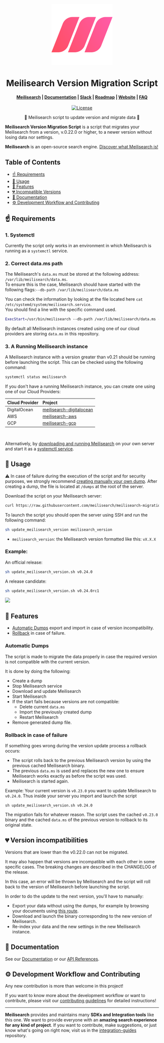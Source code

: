 <p align="center">
  <img src="https://github.com/meilisearch/integration-guides/blob/main/assets/logos/logo.svg" alt="Meilisearch Version Update Script" width="200" height="200" />
</p>

<h1 align="center">Meilisearch Version Migration Script</h1>

<h4 align="center">
  <a href="https://github.com/meilisearch/meilisearch">Meilisearch</a> |
  <a href="https://docs.meilisearch.com">Documentation</a> |
  <a href="https://slack.meilisearch.com">Slack</a> |
  <a href="https://roadmap.meilisearch.com/tabs/1-under-consideration">Roadmap</a> |
  <a href="https://www.meilisearch.com">Website</a> |
  <a href="https://docs.meilisearch.com/faq">FAQ</a>
</h4>

<p align="center">
  <a href="https://github.com/meilisearch/meilisearch-migration/blob/main/LICENSE"><img src="https://img.shields.io/badge/license-MIT-informational" alt="License"></a>
</p>

<p align="center">🦜 Meilisearch script to update version and migrate data 🦜</p>

**Meilisearch Version Migration Script** is a script that migrates your Meilisearch from a version, v.0.22.0 or higher, to a newer version without losing data nor settings.

**Meilisearch** is an open-source search engine. [Discover what Meilisearch is!](https://github.com/meilisearch/meilisearch)

## Table of Contents <!-- omit in toc -->

- [☝️ Requirements](#-requirements)
- [🚗 Usage](#-usage)
- [🎉 Features](#-features)
- [💔 Incompatible Versions](#-version-incompatibilities)
- [📖 Documentation](#-documentation)
- [⚙️ Development Workflow and Contributing](#️-development-workflow-and-contributing)

## ☝️ Requirements

### 1. Systemctl

Currently the script only works in an environment in which Meilisearch is running as a `systemctl` service.

### 2. Correct data.ms path

The Meilisearch's `data.ms` must be stored at the following address: `/var/lib/meilisearch/data.ms`.<br>
To ensure this is the case, Meilisearch should have started with the following flags:`--db-path /var/lib/meilisearch/data.ms`

You can check the information by looking at the file located here `cat /etc/systemd/system/meilisearch.service`.<br>
You should find a line with the specific command used.

```bash
ExecStart=/usr/bin/meilisearch --db-path /var/lib/meilisearch/data.ms --env production
```

By default all Meilisearch instances created using one of our cloud providers are storing `data.ms` in this repository.

### 3. A Running Meilisearch instance

A Meilisearch instance with a version greater than v0.21 should be running before launching the script. This can be checked using the following command:

```bash
systemctl status meilisearch
```

If you don't have a running Meilisearch instance, you can create one using one of our Cloud Providers:

| Cloud Provider | Project                                                                              |
| -------------- | :----------------------------------------------------------------------------------- |
| DigitalOcean   | [meilisearch-digitalocean](https://github.com/meilisearch/meilisearch-digitalocean/) |
| AWS            | [meilisearch-aws](https://github.com/meilisearch/meilisearch-aws/)                   |
| GCP            | [meilisearch-gcp](https://github.com/meilisearch/meilisearch-gcp/)                   |

<br>

Alternatively, by [downloading and running Meilisearch](https://docs.meilisearch.com/learn/getting_started/installation.html#download-and-launch) on your own server and start it as a [systemctl service](https://www.freedesktop.org/software/systemd/man/systemctl.html).

## 🚗 Usage

⚠️ In case of failure during the execution of the script and for security purposes, we strongly recommend [creating manually your own dump](https://docs.meilisearch.com/reference/features/dumps.html#creating-a-dump). After creating a dump, the file is located at `/dumps` at the root of the server.

Download the script on your Meilisearch server: 

```bash
curl https://raw.githubusercontent.com/meilisearch/meilisearch-migration/main/scripts/update_meilisearch_version.sh --output migration.sh --location
```

To launch the script you should open the server using SSH and run the following command:

```bash
sh update_meilisearch_version meilisearch_version
```

- `meilisearch_version`: the Meilisearch version formatted like this: `vX.X.X`

### Example:

An official release:

```bash
sh update_meilisearch_version.sh v0.24.0
```

A release candidate:

```bash
sh update_meilisearch_version.sh v0.24.0rc1
```

![](../../assets/version_update.gif)

## 🎉 Features

- [Automatic Dumps](#automatic-dumps) export and import in case of version incompatibility.
- [Rollback](#rollback-in-case-of-failure) in case of failure.

### Automatic Dumps

The script is made to migrate the data properly in case the required version is not compatible with the current version.

It is done by doing the following:

- Create a dump
- Stop Meilisearch service
- Download and update Meilisearch
- Start Meilisearch
- If the start fails because versions are not compatible:
  - Delete current `data.ms`
  - Import the previously created dump
  - Restart Meilisearch
- Remove generated dump file.

### Rollback in case of failure

If something goes wrong during the version update process a rollback occurs:

- The script rolls back to the previous Meilisearch version by using the previous cached Meilisearch binary.
- The previous `data.ms` is used and replaces the new one to ensure Meilisearch works exactly as before the script was used.
- Meilisearch is started again.

Example:
Your current version is `v0.23.0` you want to update Meilisearch to `v0.24.0`. Thus inside your server you import and launch the script

```
sh update_meilisearch_version.sh v0.24.0
```

The migration fails for whatever reason. The script uses the cached `v0.23.0` binary and the cached `data.ms` of the previous version to rollback to its original state.

## 💔 Version incompatibilities

Versions that are lower than the v0.22.0 can not be migrated. 

It may also happen that versions are incompatible with each other in some specific cases. The breaking changes are described in the CHANGELOG of the release.

In this case, an error will be thrown by Meilisearch and the script will roll back to the version of Meilisearch before launching the script.

In order to do the update to the next version, you'll have to manually:

- Export your data without using the dumps, for example by browsing your documents using [this route](https://docs.meilisearch.com/reference/api/documents.html#get-documents).
- Download and launch the binary corresponding to the new version of Meilisearch.
- Re-index your data and the new settings in the new Meilisearch instance.

## 📖 Documentation

See our [Documentation](https://docs.meilisearch.com/learn/tutorials/getting_started.html) or our [API References](https://docs.meilisearch.com/reference/api/).

## ⚙️ Development Workflow and Contributing

Any new contribution is more than welcome in this project!

If you want to know more about the development workflow or want to contribute, please visit our [contributing guidelines](/CONTRIBUTING.md) for detailed instructions!

<hr>

**Meilisearch** provides and maintains many **SDKs and Integration tools** like this one. We want to provide everyone with an **amazing search experience for any kind of project**. If you want to contribute, make suggestions, or just know what's going on right now, visit us in the [integration-guides](https://github.com/meilisearch/integration-guides) repository.
